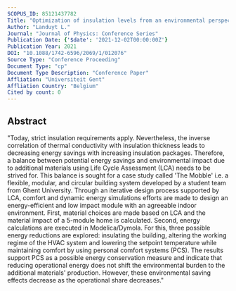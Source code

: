 ```yaml
---
SCOPUS_ID: 85121437782
Title: "Optimization of insulation levels from an environmental perspective: Impact of HVAC controls and Personal Comfort Systems"
Author: "Landuyt L."
Journal: "Journal of Physics: Conference Series"
Publication Date: {'$date': '2021-12-02T00:00:00Z'}
Publication Year: 2021
DOI: "10.1088/1742-6596/2069/1/012076"
Source Type: "Conference Proceeding"
Document Type: "cp"
Document Type Description: "Conference Paper"
Affliation: "Universiteit Gent"
Affliation Country: "Belgium"
Cited by count: 0
---
```


## Abstract
"Today, strict insulation requirements apply. Nevertheless, the inverse correlation of thermal conductivity with insulation thickness leads to decreasing energy savings with increasing insulation packages. Therefore, a balance between potential energy savings and environmental impact due to additional materials using Life Cycle Assessment (LCA) needs to be strived for. This balance is sought for a case study called 'The Mobble' i.e. a flexible, modular, and circular building system developed by a student team from Ghent University. Through an iterative design process supported by LCA, comfort and dynamic energy simulations efforts are made to design an energy-efficient and low impact module with an agreeable indoor environment. First, material choices are made based on LCA and the material impact of a 5-module home is calculated. Second, energy calculations are executed in Modelica/Dymola. For this, three possible energy reductions are explored: insulating the building, altering the working regime of the HVAC system and lowering the setpoint temperature while maintaining comfort by using personal comfort systems (PCS). The results support PCS as a possible energy conservation measure and indicate that reducing operational energy does not shift the environmental burden to the additional materials' production. However, these environmental saving effects decrease as the operational share decreases."
